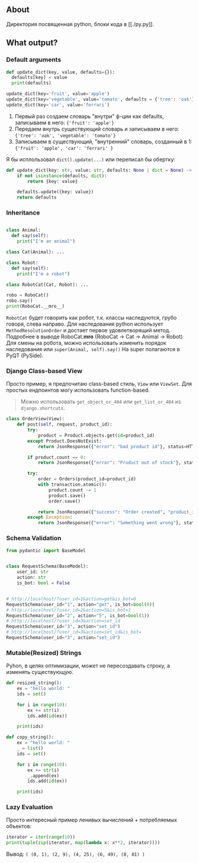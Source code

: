## About

Директория посвященная python, блоки кода в [[./py.py]].

## What output?

### Default arguments

```python
def update_dict(key, value, defaults={}):
  defaults[key] = value
  print(defaults)

update_dict(key='fruit', value='apple')
update_dict(key='vegetable', value='tomato', defaults = {'tree': 'oak'})
update_dict(key='car', value='ferrari')
```

1. Первый раз создаем словарь "внутри" ф-ции как defaults, записываем в него:
   `{'fruit': 'apple'}`
2. Передаем внутрь существующий словарь и записываем в него:
   `{'tree': 'oak', 'vegetable': 'tomato'}`
3. Записываем в существующий, "внутренний" словарь, созданный в 1:
   `{'fruit': 'apple', 'car': 'ferrari' }`

Я бы исплользовал `dict().update(...)` или переписал бы обертку:

```python
def update_dict(key: str, value: str, defaults: None | dict = None) -> dict:
    if not isinstance(defaults, dict):
        return {key: value}

    defaults.update({key: value})
    return defaults
```

### Inheritance

```python

class Animal:
  def say(self):
    print("I'm an animal")

class Cat(Animal): ...

class Robot:
  def say(self):
    print("I'm a robot")

class RobotCat(Cat, Robot): ...

robo = RoboCat()
robo.say()
print(RoboCat.__mro__)
```

`RobotCat` будет говорить как робот, т.к. классы наследуются, грубо говоря, слева направо.
Для наследования python использует `MethodResolutionOrder` и достает первое удовлетворящий метод.
Подробнее в выводе RoboCat.**mro** (RoboCat -> Cat -> Animal -> Robot)
Для смены на робота, можно использовать изменить порядок наследования или `super(Animal, self).say()`
На super полагаются в PyQT (PySide).

### Django Class-based View

Просто пример, я предпочитаю class-based стиль, `View` или `ViewSet`.
Для простых ендпоинтов могу использовать function-based.

> Можно использовать `get_object_or_404` или `get_list_or_404` из `django.shortcuts`.

```python
class OrderView(View):
    def post(self, request, product_id):
        try:
            product = Product.objects.get(id=product_id)
        except Product.DoesNotExist:
            return JsonResponse({"error": "bad product id"}, status=HTTP_404_NOT_FOUND)

        if product.count == 0:
            return JsonResponse({"error": "Product out of stock"}, status=HTTP_400_BAD_REQUEST)

        try:
            order = Orders(product_id=product_id)
            with transaction.atomic():
                product.count -= 1
                product.save()
                order.save()

            return JsonResponse({"success": "Order created", "product_id": product.id, "order_id": order.id}, status=201)
        except Exception:
            return JsonResponse({"error": "Something went wrong"}, status=HTTP_500_INTERNAL_SERVER_ERROR)
```

### Schema Validation

```python
from pydantic import BaseModel


class RequestSchema(BaseModel):
    user_id: str
    action: str
    is_bot: bool = False


# http://localhost/?user_id=1&action=get&is_bot=0
RequestSchema(user_id="1", action="get", is_bot=bool(0))
# http://localhost/?user_id=2&action=5&is_bot=1
RequestSchema(user_id="2", action="5", is_bot=bool(1))
# http://localhost/?user_id=3&action=set_id
RequestSchema(user_id="3", action="set_id")
# http://localhost/?user_id=3&action=set_id&is_bot=
RequestSchema(user_id="3", action="set_id")
```

### Mutable(Resized) Strings

Pyhon, в целях оптимизации, может не пересоздавать строку, а изменять существующую.

```python
def resized_string():
    ex = "hello world: "
    ids = set()

    for i in range(10):
        ex += str(i)
        ids.add(id(ex))

    print(ids)

def copy_string():
    ex = "hello world: "
    _ = list()
    ids = set()

    for i in range(10):
        ex += str(i)
        _.append(ex)
        ids.add(id(ex))

    print(ids)
```

### Lazy Evaluation

Просто интересный пример ленивых вычислений + потребляемых объектов:

```python
iterator = iter(range(10))
print(tuple(zip(iterator, map(lambda x: x**2, iterator))))
```

Вывод: `( (0, 1), (2, 9), (4, 25), (6, 49), (8, 81) )`
